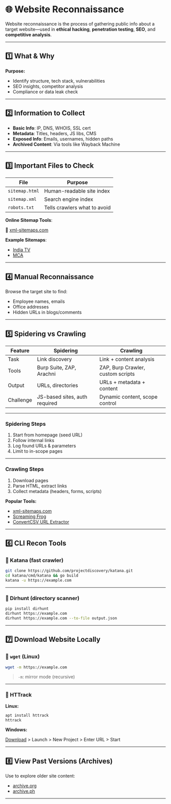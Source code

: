 
# 🌐 Website Reconnaissance 

Website reconnaissance is the process of gathering public info about a target website—used in **ethical hacking**, **penetration testing**, **SEO**, and **competitive analysis**.

---

## 1️⃣ What & Why

**Purpose:**

* Identify structure, tech stack, vulnerabilities
* SEO insights, competitor analysis
* Compliance or data leak check

---

## 2️⃣ Information to Collect

* **Basic Info**: IP, DNS, WHOIS, SSL cert
* **Metadata**: Titles, headers, JS libs, CMS
* **Exposed Info**: Emails, usernames, hidden paths
* **Archived Content**: Via tools like Wayback Machine

---

## 3️⃣ Important Files to Check

| File           | Purpose                      |
| -------------- | ---------------------------- |
| `sitemap.html` | Human-readable site index    |
| `sitemap.xml`  | Search engine index          |
| `robots.txt`   | Tells crawlers what to avoid |

**Online Sitemap Tools**:

🔗 [xml-sitemaps.com](https://www.xml-sitemaps.com)

**Example Sitemaps**:

* [India TV](https://www.indiatv.in/cms/sitemap.html)
* [MCA](https://www.mca.gov.in/MinistryV2/sitemap.html)

---

## 4️⃣ Manual Reconnaissance

Browse the target site to find:

* Employee names, emails
* Office addresses
* Hidden URLs in blogs/comments

---

## 5️⃣ Spidering vs Crawling

| Feature   | Spidering                     | Crawling                          |
| --------- | ----------------------------- | --------------------------------- |
| Task      | Link discovery                | Link + content analysis           |
| Tools     | Burp Suite, ZAP, Arachni      | ZAP, Burp Crawler, custom scripts |
| Output    | URLs, directories             | URLs + metadata + content         |
| Challenge | JS-based sites, auth required | Dynamic content, scope control    |

---

### Spidering Steps

1. Start from homepage (seed URL)
2. Follow internal links
3. Log found URLs & parameters
4. Limit to in-scope pages

---

### Crawling Steps

1. Download pages
2. Parse HTML, extract links
3. Collect metadata (headers, forms, scripts)

**Popular Tools:**

* [xml-sitemaps.com](https://www.xml-sitemaps.com)
* [Screaming Frog](https://www.screamingfrog.co.uk/seo-spider/)
* [ConvertCSV URL Extractor](https://www.convertcsv.com/url-extractor.htm)

---

## 6️⃣ CLI Recon Tools

### 🔧 Katana (fast crawler)

```bash
git clone https://github.com/projectdiscovery/katana.git
cd katana/cmd/katana && go build
katana -u https://example.com
```

---

### 🔧 Dirhunt (directory scanner)

```bash
pip install dirhunt
dirhunt https://example.com
dirhunt https://example.com --to-file output.json
```

---

## 7️⃣ Download Website Locally

### 🔹 `wget` (Linux)

```bash
wget -m https://example.com
```

> `-m`: mirror mode (recursive)

---

### 🔹 HTTrack

**Linux:**

```bash
apt install httrack
httrack
```

**Windows:**

[Download](https://www.httrack.com/page/2/en/index.html) > Launch > New Project > Enter URL > Start

---

## 8️⃣ View Past Versions (Archives)

Use to explore older site content:

* [archive.org](https://archive.org/web)
* [archive.ph](https://archive.ph)

---
